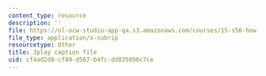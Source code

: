 ```yaml
---
content_type: resource
description: ''
file: https://ol-ocw-studio-app-qa.s3.amazonaws.com/courses/15-s50-how-to-win-at-texas-holdem-poker-january-iap-2016/cf4ad2d8cf49d567b4fcdd835096c7ce_u14ymLSF8y4.srt
file_type: application/x-subrip
resourcetype: Other
title: 3play caption file
uid: cf4ad2d8-cf49-d567-b4fc-dd835096c7ce
---
```

